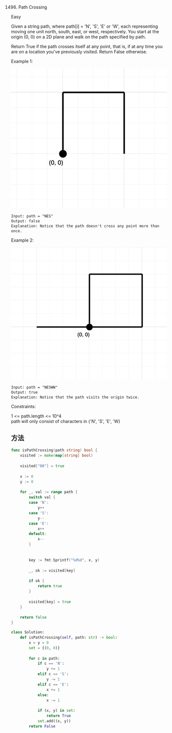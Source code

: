 1496. Path Crossing


Easy


Given a string path, where path[i] = 'N', 'S', 'E' or 'W', each representing moving one unit north, south, east, or west, respectively. You start at the origin (0, 0) on a 2D plane and walk on the path specified by path.

Return True if the path crosses itself at any point, that is, if at any time you are on a location you've previously visited. Return False otherwise.

 

Example 1:

![1](1496-1.png)

```
Input: path = "NES"
Output: false 
Explanation: Notice that the path doesn't cross any point more than once.
```

Example 2:

![2](1496-2.png)

```
Input: path = "NESWW"
Output: true
Explanation: Notice that the path visits the origin twice.
```

Constraints:

1 <= path.length <= 10^4  
path will only consist of characters in {'N', 'S', 'E', 'W}

## 方法

```go
func isPathCrossing(path string) bool {
    visited := make(map[string] bool)
    
    visited["00"] = true
    
    x := 0
    y := 0
    
    for _, val := range path {  
        switch val {
        case 'N':
            y++
        case 'S':
            y--
        case 'E':
            x++
        default:
            x--
        }  
        
        
        key := fmt.Sprintf("%d%d", x, y) 
        
        _, ok := visited[key] 
        
        if ok {
            return true
        }
        
        visited[key] = true
    }
    
    return false
}
```


```python
class Solution:
    def isPathCrossing(self, path: str) -> bool:
        x = y = 0
        set = {(0, 0)}
        
        for c in path:
            if c == 'N':
                y += 1
            elif c == 'S':
                y -= 1
            elif c == 'E':
                x += 1
            else:
                x -= 1
            
            if (x, y) in set:
                return True
            set.add((x, y))
        return False
```